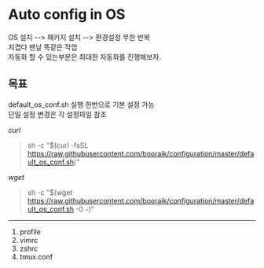 
Auto config in OS
=================

OS 설치 --> 패키지 설치 --> 환경설정 무한 반복  
지겹다 맨날 똑같은 작업  
자동화 할 수 있는부분은 최대한 자동화를 진행해보자.  

목표
----
default_os_conf.sh 실행 한번으로 기본 설정 가능  
단일 설정 변경은 각 설정파일 참조  

*curl*
> sh -c "$(curl -fsSL https://raw.githubusercontent.com/booraik/configuration/master/default_os_conf.sh)"

*wget*
> sh -c "$(wget https://raw.githubusercontent.com/booraik/configuration/master/default_os_conf.sh -0 -)"

* * *

1. profile
2. vimrc
3. zshrc
4. tmux.conf
